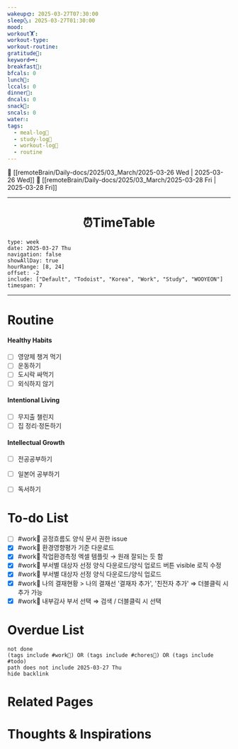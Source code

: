 ```yaml
---
wakeup🌞: 2025-03-27T07:30:00
sleep🌜: 2025-03-27T01:30:00
mood: 
workout🏋️: 
workout-type: 
workout-routine: 
gratitude🙏: 
keyword🗝️: 
breakfast🍳: 
bfcals: 0
lunch🍚: 
lccals: 0
dinner🥗: 
dncals: 0
snack🍬: 
sncals: 0
water💧: 
tags:
  - meal-log📝
  - study-log📓
  - workout-log💪
  - routine
---
```


🔺 [[remoteBrain/Daily-docs/2025/03_March/2025-03-26 Wed | 2025-03-26 Wed]]
🔻 [[remoteBrain/Daily-docs/2025/03_March/2025-03-28 Fri | 2025-03-28 Fri]]
___
<h1> <center>⏰TimeTable </center> </h1>

```gEvent
type: week
date: 2025-03-27 Thu
navigation: false
showAllDay: true
hourRange: [8, 24]
offset: -2
include: ["Default", "Todoist", "Korea", "Work", "Study", "WOOYEON"]
timespan: 7
```

--- 


# Routine 

####  Healthy Habits
- [ ] 영양제 챙겨 먹기
- [ ] 운동하기
- [ ] 도시락 싸먹기 
- [ ] 외식하지 않기 

####  Intentional Living 
- [ ] 무지출 챌린지 
- [ ] 집 정리·정돈하기

#### Intellectual Growth
- [ ] 전공공부하기
- [ ] 일본어 공부하기
- [ ] 독서하기



# To-do List

- [ ] #work💼 공정흐름도 양식 문서 권한 issue
- [x] #work💼 환경영향평가 기준 다운로드
- [x] #work💼 작업환경측정 엑셀 템플릿 → 원래 잘되는 듯 함
- [x] #work💼 부서별 대상자 선정 양식 다운로드/양식 업로드 버튼 visible 로직 수정
- [x] #work💼 부서별 대상자 선정 양식 다운로드/양식 업로드
- [x] #work💼 나의 결재현황 > 나의 결재선 '결재자 추가', '친전자 추가' ⇒ 더블클릭 시 추가 가능
- [x] #work💼 내부감사 부서 선택 ⇒ 검색 / 더블클릭 시 선택

# Overdue List
```tasks
not done
(tags include #work💼) OR (tags include #chores🧺) OR (tags include #todo)
path does not include 2025-03-27 Thu
hide backlink
```

# Related Pages



# Thoughts & Inspirations

